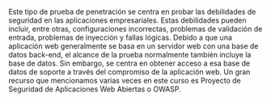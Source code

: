 Este tipo de prueba de penetración se centra en probar las debilidades de seguridad en las aplicaciones empresariales. Estas debilidades pueden incluir, entre otras, configuraciones incorrectas, problemas de validación de entrada, problemas de inyección y fallas lógicas. Debido a que una aplicación web generalmente se basa en un servidor web con una base de datos back-end, el alcance de la prueba normalmente también incluye la base de datos. Sin embargo, se centra en obtener acceso a esa base de datos de soporte a través del compromiso de la aplicación web. Un gran recurso que mencionamos varias veces en este curso es Proyecto de Seguridad de Aplicaciones Web Abiertas o OWASP.